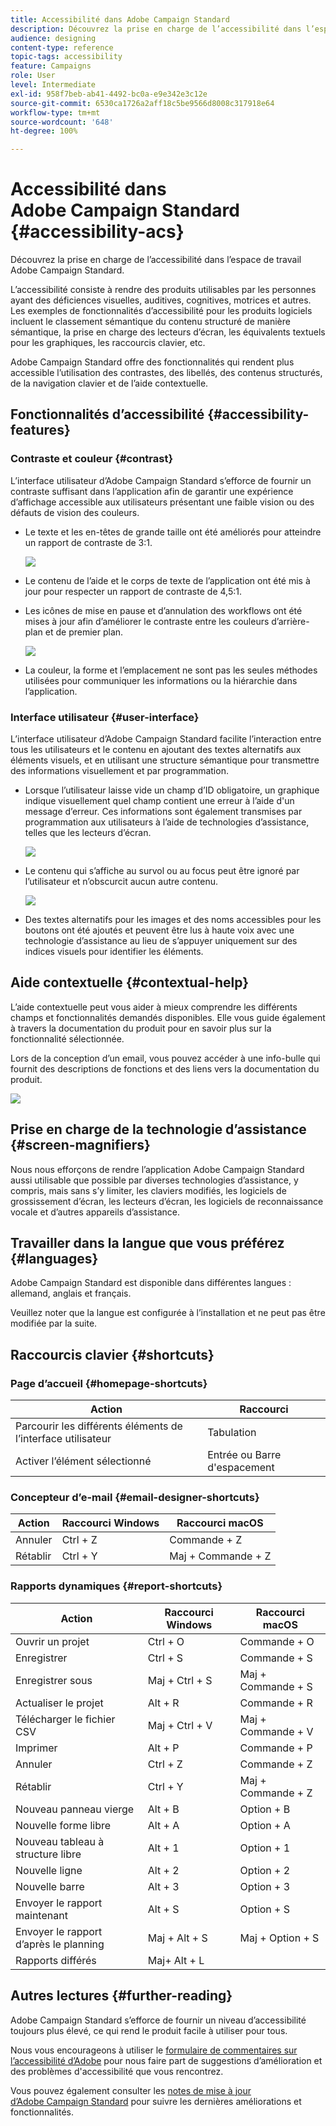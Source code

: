 ```yaml
---
title: Accessibilité dans Adobe Campaign Standard
description: Découvrez la prise en charge de l’accessibilité dans l’espace de travail Adobe Campaign Standard.
audience: designing
content-type: reference
topic-tags: accessibility
feature: Campaigns
role: User
level: Intermediate
exl-id: 958f7beb-ab41-4492-bc0a-e9e342e3c12e
source-git-commit: 6530ca1726a2aff18c5be9566d8008c317918e64
workflow-type: tm+mt
source-wordcount: '648'
ht-degree: 100%

---
```


# Accessibilité dans Adobe Campaign Standard {#accessibility-acs}

Découvrez la prise en charge de l’accessibilité dans l’espace de travail Adobe Campaign Standard.

L’accessibilité consiste à rendre des produits utilisables par les personnes ayant des déficiences visuelles, auditives, cognitives, motrices et autres. Les exemples de fonctionnalités d’accessibilité pour les produits logiciels incluent le classement sémantique du contenu structuré de manière sémantique, la prise en charge des lecteurs d’écran, les équivalents textuels pour les graphiques, les raccourcis clavier, etc.

Adobe Campaign Standard offre des fonctionnalités qui rendent plus accessible l’utilisation des contrastes, des libellés, des contenus structurés, de la navigation clavier et de l’aide contextuelle.

## Fonctionnalités d’accessibilité {#accessibility-features}

### Contraste et couleur {#contrast}

L’interface utilisateur d’Adobe Campaign Standard s’efforce de fournir un contraste suffisant dans l’application afin de garantir une expérience d’affichage accessible aux utilisateurs présentant une faible vision ou des défauts de vision des couleurs.

* Le texte et les en-têtes de grande taille ont été améliorés pour atteindre un rapport de contraste de 3:1.

  ![](assets/accessibility_2.png)

* Le contenu de l’aide et le corps de texte de l’application ont été mis à jour pour respecter un rapport de contraste de 4,5:1.

* Les icônes de mise en pause et d’annulation des workflows ont été mises à jour afin d’améliorer le contraste entre les couleurs d’arrière-plan et de premier plan.

  ![](assets/accessibility_1.png)

* La couleur, la forme et l’emplacement ne sont pas les seules méthodes utilisées pour communiquer les informations ou la hiérarchie dans l’application.

### Interface utilisateur {#user-interface}

L’interface utilisateur d’Adobe Campaign Standard facilite l’interaction entre tous les utilisateurs et le contenu en ajoutant des textes alternatifs aux éléments visuels, et en utilisant une structure sémantique pour transmettre des informations visuellement et par programmation.

* Lorsque l’utilisateur laisse vide un champ d’ID obligatoire, un graphique indique visuellement quel champ contient une erreur à l’aide d&#39;un message d’erreur. Ces informations sont également transmises par programmation aux utilisateurs à l’aide de technologies d’assistance, telles que les lecteurs d’écran.

  ![](assets/accessibility_3.png)

* Le contenu qui s’affiche au survol ou au focus peut être ignoré par l’utilisateur et n’obscurcit aucun autre contenu.

  ![](assets/accessibility_4.png)

* Des textes alternatifs pour les images et des noms accessibles pour les boutons ont été ajoutés et peuvent être lus à haute voix avec une technologie d’assistance au lieu de s’appuyer uniquement sur des indices visuels pour identifier les éléments.

<!--
### Create responsive resize for multiple devices {#resize-devices}

When designing for multiple devices and platforms, it's important to create a seamless experience for screen sizes across mobile and desktop resolutions.

Adobe Campaign Standard allows you to design and test emails and push notifications on different devices such as: iPhone, Android devices, iPad, Android tablet and desktop.

![](assets/accessibility_6.png)
-->

## Aide contextuelle {#contextual-help}

L’aide contextuelle peut vous aider à mieux comprendre les différents champs et fonctionnalités demandés disponibles. Elle vous guide également à travers la documentation du produit pour en savoir plus sur la fonctionnalité sélectionnée.

Lors de la conception d’un email, vous pouvez accéder à une info-bulle qui fournit des descriptions de fonctions et des liens vers la documentation du produit.

![](assets/accessibility_7.png)

## Prise en charge de la technologie d’assistance {#screen-magnifiers}

Nous nous efforçons de rendre l’application Adobe Campaign Standard aussi utilisable que possible par diverses technologies d’assistance, y compris, mais sans s’y limiter, les claviers modifiés, les logiciels de grossissement d’écran, les lecteurs d’écran, les logiciels de reconnaissance vocale et d’autres appareils d’assistance.

## Travailler dans la langue que vous préférez {#languages}

Adobe Campaign Standard est disponible dans différentes langues : allemand, anglais et français.

Veuillez noter que la langue est configurée à l’installation et ne peut pas être modifiée par la suite.

## Raccourcis clavier {#shortcuts}

### Page d’accueil {#homepage-shortcuts}

| Action | Raccourci |
| --- | --- |
| Parcourir les différents éléments de l’interface utilisateur | Tabulation |
| Activer l’élément sélectionné | Entrée ou Barre d&#39;espacement |

### Concepteur d’e-mail {#email-designer-shortcuts}

| Action | Raccourci Windows | Raccourci macOS |
| --- | --- | --- |
| Annuler | Ctrl + Z | Commande + Z |
| Rétablir | Ctrl + Y | Maj + Commande + Z |

### Rapports dynamiques {#report-shortcuts}

| Action | Raccourci Windows | Raccourci macOS |
| --- | --- | --- |
| Ouvrir un projet | Ctrl + O | Commande + O |
| Enregistrer | Ctrl + S | Commande + S |
| Enregistrer sous | Maj + Ctrl + S | Maj + Commande + S |
| Actualiser le projet | Alt + R | Commande + R |
| Télécharger le fichier CSV | Maj + Ctrl + V | Maj + Commande + V |
| Imprimer | Alt + P | Commande + P |
| Annuler | Ctrl + Z | Commande + Z |
| Rétablir | Ctrl + Y | Maj + Commande + Z |
| Nouveau panneau vierge | Alt + B | Option + B |
| Nouvelle forme libre | Alt + A | Option + A |
| Nouveau tableau à structure libre | Alt + 1 | Option + 1 |
| Nouvelle ligne | Alt + 2 | Option + 2 |
| Nouvelle barre | Alt + 3 | Option + 3 |
| Envoyer le rapport maintenant | Alt + S | Option + S |
| Envoyer le rapport d’après le planning | Maj + Alt + S | Maj + Option + S |
| Rapports différés | Maj+ Alt + L | <!-- Should be 'Shift + Option + L ' but does not work on Mac --> |

## Autres lectures {#further-reading}

Adobe Campaign Standard s’efforce de fournir un niveau d’accessibilité toujours plus élevé, ce qui rend le produit facile à utiliser pour tous.

Nous vous encourageons à utiliser le [formulaire de commentaires sur l’accessibilité d’Adobe](https://www.adobe.com/accessibility/feedback.html) pour nous faire part de suggestions d’amélioration et des problèmes d&#39;accessibilité que vous rencontrez.

Vous pouvez également consulter les [notes de mise à jour d’Adobe Campaign Standard](https://experienceleague.adobe.com/docs/campaign-standard/using/release-notes/release-notes.html?lang=fr#release-notes) pour suivre les dernières améliorations et fonctionnalités.
